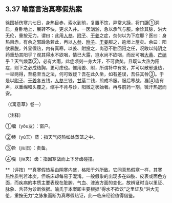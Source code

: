 ## 3.37 喻嘉言治真寒假热案

徐国祯伤寒六七日，身热目赤，索水到前，复置不饮，异常大躁，将门牖①洞启，身卧地上，展转不快，更求入井。一医汹汹，急以承气与服。余诊其脉，洪大无伦，重按无力。谓曰：此用[人参](https://www.gmzyjc.com/read/bc/bc17-0.1.1.0.0.md)、[附子](https://www.gmzyjc.com/read/bc/bc07-0.1.0.0.0.md)、[干姜](https://www.gmzyjc.com/read/bc/bc07-0.4.0.0.0.md)之症，奈何以为下症耶？医曰：身热目赤，有余之邪躁急若此，再以[人参](https://www.gmzyjc.com/read/bc/bc17-0.1.1.0.0.md)、[附子](https://www.gmzyjc.com/read/bc/bc07-0.1.0.0.0.md)、[干姜](https://www.gmzyjc.com/read/bc/bc07-0.4.0.0.0.md)服之，逾垣上屋矣。余曰：阳欲暴脱，外显假热，内有真寒，以姜、附投之，尚恐不胜回阳之任，况敢以纯阴之药重劫其阳乎？观其得水不欲咽，情已大露，岂水尚不欲咽，而反可咽[大黄](https://www.gmzyjc.com/read/bc/bc02-0.1.1.0.0.md)、[芒硝](https://www.gmzyjc.com/read/bc/bc02-0.1.2.0.0.md)乎？天气燠蒸②，必有大雨，此症顷刻一身大汗，不可救矣。且既认大热为阳症，则下之必成结胸，更可虑也。惟用姜、附，所谓补中有发，并可以散邪退热，一举两得，至稳至当之法，何可致疑？吾在此久坐，如有差误，吾任其咎③。于是以[附子](https://www.gmzyjc.com/read/bc/bc07-0.1.0.0.0.md)、[干姜](https://www.gmzyjc.com/read/bc/bc07-0.4.0.0.0.md)各五钱，[人参](https://www.gmzyjc.com/read/bc/bc17-0.1.1.0.0.md)三钱，[甘草](https://www.gmzyjc.com/read/bc/bc17-0.1.8.0.0.md)二钱，煎成冷服。服后寒战，戛④齿有声，以重绵和头覆之，缩手不肯与诊，阳微之状始著。再与前药一剂，微汗热退而安。

（《寓意草》卷一）

〔注释〕

①牖（yǒu友）：窗户。

②燠（yú玉）蒸：指天气闷热如处蒸笼之中。

③咎（jiù旧）：责备。

④戛（jiā夹）齿：指因寒战而上下牙齿碰撞。

**〔评按〕**真寒假热系由阴寒内盛，格阳于外所致。它同真热假寒一样，其寒热性质判若冰炭，但临床却每易于混淆。一般假象的出现多在四肢、皮表或面色方面，而疾病的本质主要表现在脏腑、气血、津液方面的变化，故辨证时当以里证、脉象、舌苔为诊断依据。喻氏于本案即主要根据“得水不欲饮”之里证及“洪大无伦，重按无力”之脉象而断为真寒假热证，此一临床经验值得借鉴。
